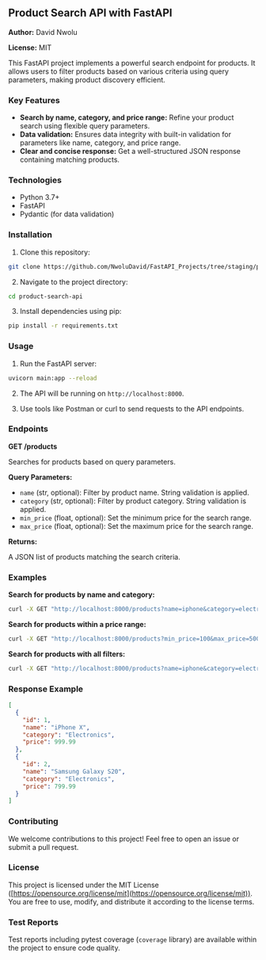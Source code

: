 ## Product Search API with FastAPI

**Author:** David Nwolu

**License:** MIT

This FastAPI project implements a powerful search endpoint for products. It allows users to filter products based on various criteria using query parameters, making product discovery efficient.

### Key Features

* **Search by name, category, and price range:** Refine your product search using flexible query parameters.
* **Data validation:** Ensures data integrity with built-in validation for parameters like name, category, and price range.
* **Clear and concise response:** Get a well-structured JSON response containing matching products.


### Technologies

- Python 3.7+
- FastAPI
- Pydantic (for data validation)

### Installation

1. Clone this repository:

```bash
git clone https://github.com/NwoluDavid/FastAPI_Projects/tree/staging/product%20Search>
```

2. Navigate to the project directory:

```bash
cd product-search-api
```

3. Install dependencies using pip:

```bash
pip install -r requirements.txt
```

### Usage

1. Run the FastAPI server:

```bash
uvicorn main:app --reload
```

2. The API will be running on `http://localhost:8000`.

3. Use tools like Postman or curl to send requests to the API endpoints.

### Endpoints

**GET /products**

Searches for products based on query parameters.

**Query Parameters:**

* `name` (str, optional): Filter by product name. String validation is applied.
* `category` (str, optional): Filter by product category. String validation is applied.
* `min_price` (float, optional): Set the minimum price for the search range.
* `max_price` (float, optional): Set the maximum price for the search range.

**Returns:**

A JSON list of products matching the search criteria.

### Examples

**Search for products by name and category:**

```bash
curl -X GET "http://localhost:8000/products?name=iphone&category=electronics"
```

**Search for products within a price range:**

```bash
curl -X GET "http://localhost:8000/products?min_price=100&max_price=500"
```

**Search for products with all filters:**

```bash
curl -X GET "http://localhost:8000/products?name=iphone&category=electronics&min_price=100&max_price=500"
```

### Response Example

```json
[
  {
    "id": 1,
    "name": "iPhone X",
    "category": "Electronics",
    "price": 999.99
  },
  {
    "id": 2,
    "name": "Samsung Galaxy S20",
    "category": "Electronics",
    "price": 799.99
  }
]
```

### Contributing

We welcome contributions to this project! Feel free to open an issue or submit a pull request.

### License

This project is licensed under the MIT License ([https://opensource.org/license/mit](https://opensource.org/license/mit)). You are free to use, modify, and distribute it according to the license terms.

### Test Reports

Test reports including pytest coverage (`coverage` library) are available within the project to ensure code quality.
